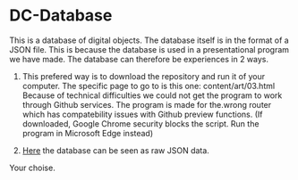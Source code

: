 # DC-Database

This is a database of digital objects.
The database itself is in the format of a JSON file. This is because the database is used in a presentational program we have made.
The database can therefore be experiences in 2 ways.

1) This prefered way is to download the repository and run it of your computer. The specific page to go to is this one:
 content/art/03.html
Because of technical difficulties we could not get the program to work through Github services. The program is made for the.wrong router which has compatebility issues with Github preview functions. (If downloaded, Google Chrome security blocks the script. Run the program in Microsoft Edge instead)

2) [Here](https://github.com/martinskodt/DC-Database/blob/master/content/art/img/03/migraneHTML/DOsheet2.json) the database can be seen as raw JSON data. 

Your choise.




